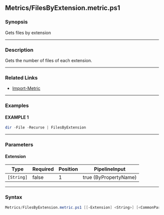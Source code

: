 Metrics/FilesByExtension.metric.ps1
-----------------------------------




### Synopsis
Gets files by extension



---


### Description

Gets the number of files of each extension.



---


### Related Links
* [Import-Metric](Import-Metric.md)





---


### Examples
#### EXAMPLE 1
```PowerShell
dir -File -Recurse | FilesByExtension
```



---


### Parameters
#### **Extension**




|Type      |Required|Position|PipelineInput        |
|----------|--------|--------|---------------------|
|`[String]`|false   |1       |true (ByPropertyName)|





---


### Syntax
```PowerShell
Metrics/FilesByExtension.metric.ps1 [[-Extension] <String>] [<CommonParameters>]
```
